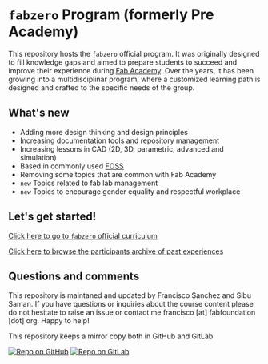 # `fabzero` Program (formerly Pre Academy)

This repository hosts the `fabzero` official program. It was originally designed to fill knowledge gaps and aimed to prepare students to succeed and improve their experience during [Fab Academy](http://fabacademy.org). Over the years, it has been growing into a multidisciplinar program, where a customized learning path is designed and crafted to the specific needs of the group.

## What's new

* Adding more design thinking and design principles
* Increasing documentation tools and repository management
* Increasing lessons in CAD (2D, 3D, parametric, advanced and simulation)
* Based in commonly used [FOSS](https://en.wikipedia.org/wiki/Free_and_open-source_software)
* Removing some topics that are common with Fab Academy
* `new` Topics related to fab lab management
* `new` Topics to encourage gender equality and respectful workplace

## Let's get started!

[Click here to go to `fabzero` official curriculum](program/summary.md)

[Click here to browse the participants archive of past experiences](program/cycles.md)

## Questions and comments

This repository is maintaned and updated by Francisco Sanchez and Sibu Saman. If you have questions or inquiries about the course content please do not hesitate to raise an issue or contact me francisco [at] fabfoundation [dot] org. Happy to help!

This repository keeps a mirror copy both in GitHub and GitLab

[![Repo on GitHub](https://img.shields.io/badge/repo-GitHub-3D76C2.svg)](https://github.com/Academany/fabzero)
[![Repo on GitLab](https://img.shields.io/badge/repo-GitLab-6C488A.svg)](https://gitlab.fabcloud.org/fabzero/fabzero)
